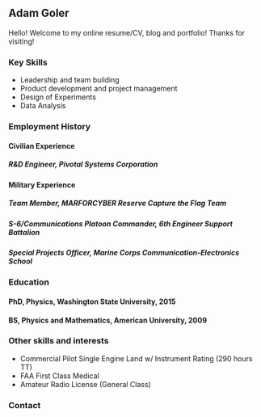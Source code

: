 ## Adam Goler

Hello! Welcome to my online resume/CV, blog and portfolio! Thanks for visiting!

### Key Skills

* Leadership and team building
* Product development and project management
* Design of Experiments
* Data Analysis

### Employment History

#### Civilian Experience

##### R&D Engineer, Pivotal Systems Corporation

#### Military Experience

##### Team Member, MARFORCYBER Reserve Capture the Flag Team

##### S-6/Communications Platoon Commander, 6th Engineer Support Battalion

##### Special Projects Officer, Marine Corps Communication-Electronics School

### Education

#### PhD, Physics, Washington State University, 2015

#### BS, Physics and Mathematics, American University, 2009

### Other skills and interests

* Commercial Pilot Single Engine Land w/ Instrument Rating (290 hours TT)
* FAA First Class Medical
* Amateur Radio License (General Class)

### Contact

